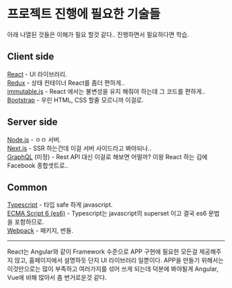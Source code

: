 프로젝트 진행에 필요한 기술들
===============

아래 나열된 것들은 이해가 필요 할것 같다.. 진행하면서 필요하다면 학습.

## Client side
[React](https://reactjs.org/) - UI 라이브러리.  
[Redux](https://redux.js.org/) - 상태 컨테이너 React를 좀더 편하게..  
[immutable.js](https://immutable-js.github.io/immutable-js/) - React 에서는 불변성을 유지 해줘야 하는데 그 코드를 편하게..  
[Bootstrap](https://getbootstrap.com/) - 우린 HTML, CSS 할줄 모르니까 이걸로.  

## Server side
[Node.js](https://nodejs.org/ko/) - ㅇㅇ 서버.  
[Next.js](https://nextjs.org/) - SSR 하는건데 이걸 서버 사이드라고 봐야되나..   
[GraphQL](https://graphql.org/) (미정) - Rest API 대신 이걸로 해보면 어떨까? 이왕 React 하는 김에 Facebook 종합셋트로..   

## Common
[Typescript](https://www.typescriptlang.org/) - 타입 safe 하게 javascript.  
[ECMA Script 6 (es6)](https://www.ecma-international.org/ecma-262/6.0/) - Typescript는 javascript의 superset 이고 결국 es6 문법을 포함하므로.  
[Webpack](https://webpack.js.org/) - 패키지, 번들. 


----------------

React는 Angular와 같이 Framework 수준으로 APP 구현에 필요한 모든걸 제공해주지 않고, 홈페이지에서 설명하듯 단지 UI 라이브러리 일뿐이다. APP을 만들기 위해서는 이것만으로는 많이 부족하고 여러가지를 섞어 쓰게 되는데 덕분에 봐야될게 Angular, Vue에 비해 많아서 좀 번거로운것 같다.
